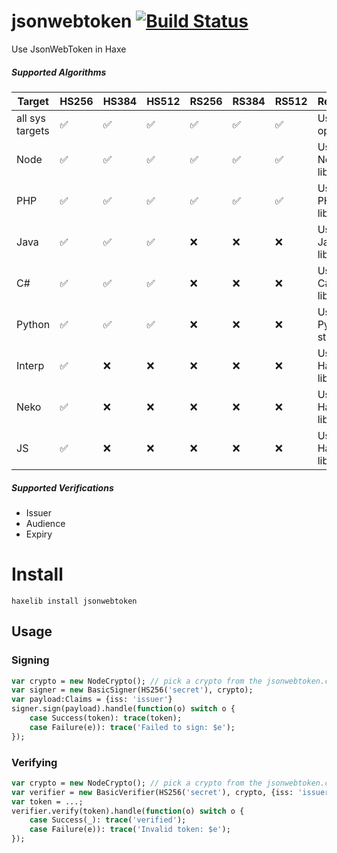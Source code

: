 # jsonwebtoken [![Build Status](https://travis-ci.org/kevinresol/jsonwebtoken.svg?branch=master)](https://travis-ci.org/kevinresol/jsonwebtoken)

Use JsonWebToken in Haxe
	
##### Supported Algorithms


| Target | HS256 | HS384 | HS512 | RS256 | RS384 | RS512 | Remarks|
| --- | --- | --- | --- | --- | --- | --- | --- |
| all sys targets | ✅ | ✅ | ✅ | ✅ | ✅ | ✅ | Using openssl |
| Node | ✅ | ✅ | ✅ | ✅ | ✅ | ✅ | Using Node std lib |
| PHP | ✅ | ✅ | ✅ | ✅ | ✅ | ✅ | Using PHP std lib |
| Java | ✅ | ✅ | ✅ | ❌ | ❌ | ❌ | Using Java std lib |
| C# | ✅ | ✅ | ✅ | ❌ | ❌ | ❌ | Using C# std lib |
| Python | ✅ | ✅ | ✅ | ❌ | ❌ | ❌ | Using Python std lib |
| Interp | ✅ | ❌ | ❌ | ❌ | ❌ | ❌ | Using Haxe std lib |
| Neko | ✅ | ❌ | ❌ | ❌ | ❌ | ❌ | Using Haxe std lib |
| JS | ✅ | ❌ | ❌ | ❌ | ❌ | ❌ | Using Haxe std lib |


##### Supported Verifications

- Issuer
- Audience
- Expiry
	
# Install

```
haxelib install jsonwebtoken
```

## Usage

### Signing

```haxe
var crypto = new NodeCrypto(); // pick a crypto from the jsonwebtoken.crypto package
var signer = new BasicSigner(HS256('secret'), crypto);
var payload:Claims = {iss: 'issuer'}
signer.sign(payload).handle(function(o) switch o {
	case Success(token): trace(token);
	case Failure(e)): trace('Failed to sign: $e');
});
```


### Verifying

```haxe
var crypto = new NodeCrypto(); // pick a crypto from the jsonwebtoken.crypto package
var verifier = new BasicVerifier(HS256('secret'), crypto, {iss: 'issuer'});
var token = ...;
verifier.verify(token).handle(function(o) switch o {
	case Success(_): trace('verified');
	case Failure(e)): trace('Invalid token: $e');
});
```
